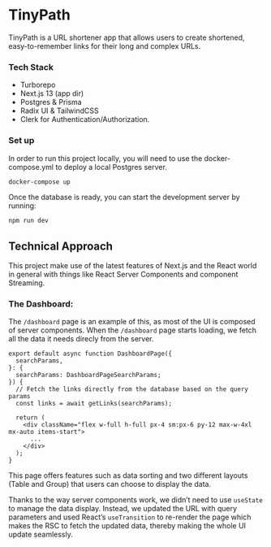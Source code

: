 # TinyPath
TinyPath is a URL shortener app that allows users to create shortened, easy-to-remember links for their long and complex URLs. 

### Tech Stack
- Turborepo
- Next.js 13 (app dir)
- Postgres & Prisma
- Radix UI & TailwindCSS
- Clerk for Authentication/Authorization.

### Set up

In order to run this project locally, you will need to use the docker-compose.yml to deploy
a local Postgres server.

```bash
docker-compose up
```

Once the database is ready, you can start the development server by running:

```bash
npm run dev
```

## Technical Approach

This project make use of the latest features of Next.js and the React world in general
with things like React Server Components and component Streaming.

### The Dashboard:

The `/dashboard` page is an example of this, as most of the UI is composed of server components.
When the `/dashboard` page starts loading, we fetch all the data it needs direcly from the server.

```tsx
export default async function DashboardPage({
  searchParams,
}: {
  searchParams: DashboardPageSearchParams;
}) {
  // Fetch the links directly from the database based on the query params
  const links = await getLinks(searchParams);
  
  return (
    <div className="flex w-full h-full px-4 sm:px-6 py-12 max-w-4xl mx-auto items-start">
      ...
    </div>
  );
}
```

This page offers features such as data sorting and two different layouts (Table and Group) that users can choose to display the data.

Thanks to the way server components work, we didn’t need to use `useState` to manage the data display. Instead, we updated the URL with query parameters and used React’s `useTransition` to re-render the page which makes the RSC to fetch the updated data, thereby making the whole UI update seamlessly.